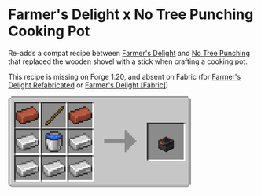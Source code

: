 # Farmer's Delight x No Tree Punching Cooking Pot
Re-adds a compat recipe between [Farmer's Delight](https://modrinth.com/mod/farmers-delight) and [No Tree Punching](https://modrinth.com/mod/no-tree-punching) that replaced the wooden shovel with a stick when crafting a cooking pot.

This recipe is missing on Forge 1.20, and absent on Fabric (for [Farmer's Delight Refabricated](https://modrinth.com/mod/farmers-delight-refabricated) or [Farmer's Delight \[Fabric\]](https://modrinth.com/mod/farmers-delight-fabric))

![Cooking Pot Craft](media/cookingpotcraft.png)